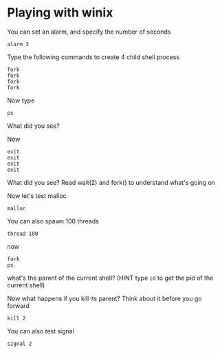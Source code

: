 # Playing with winix

You can set an alarm, and specify the number of seconds
```
alarm 3
```

Type the following commands to create 4 child shell process

```
fork
fork
fork
fork
```

Now type 
```
ps
```

What did you see?

Now 
```
exit
exit
exit
exit
```

What did you see?
Read wait(2) and fork() to understand what's going on

Now let's test malloc
```
malloc
```

You can also spawn 100 threads
```
thread 100
```

now 
```
fork
ps
```

what's the parent of the current shell? (HINT type ```id``` to get the pid of the current shell)

Now what happens if you kill its parent? Think about it before you go forward

```
kill 2
```

You can also test signal
```
signal 2
```



